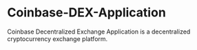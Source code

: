 # Coinbase-DEX-Application
Coinbase Decentralized Exchange Application is a decentralized cryptocurrency exchange platform. 
